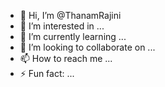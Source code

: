 - 👋 Hi, I’m @ThanamRajini
- 👀 I’m interested in ...
- 🌱 I’m currently learning ...
- 💞️ I’m looking to collaborate on ...
- 📫 How to reach me ...
- ⚡ Fun fact: ...

<!---
ThanamRajini/ThanamRajini is a ✨ special ✨ repository because its `README.md` (this file) appears on your GitHub profile.
You can click the Preview link to take a look at your changes.
--->
